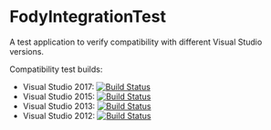 # FodyIntegrationTest
A test application to verify compatibility with different Visual Studio versions.

Compatibility test builds:

- Visual Studio 2017: [![Build Status](https://dev.azure.com/tom-englert/Open%20Source/_apis/build/status/FodyIntegration2017)](https://dev.azure.com/tom-englert/Open%20Source/_build/latest?definitionId=28)
- Visual Studio 2015: [![Build Status](https://dev.azure.com/tom-englert/Open%20Source/_apis/build/status/FodyIntegration2015)](https://dev.azure.com/tom-englert/Open%20Source/_build/latest?definitionId=24)
- Visual Studio 2013: [![Build Status](https://dev.azure.com/tom-englert/Open%20Source/_apis/build/status/FodyIntegration2013)](https://dev.azure.com/tom-englert/Open%20Source/_build/latest?definitionId=25)
- Visual Studio 2012: [![Build Status](https://dev.azure.com/tom-englert/Open%20Source/_apis/build/status/FodyIntegration2012?branchName=master)](https://dev.azure.com/tom-englert/Open%20Source/_build/latest?definitionId=26?branchName=master)
